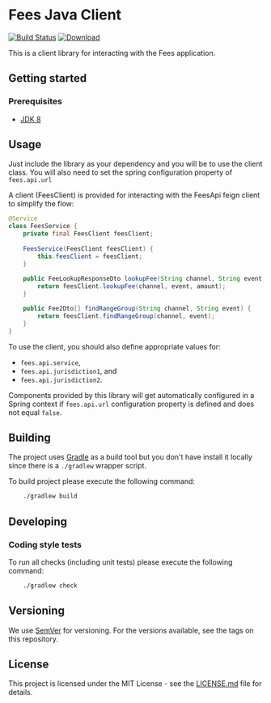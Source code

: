 # Fees Java Client

[![Build Status](https://travis-ci.com/hmcts/fees-java-client.svg?branch=master)](https://travis-ci.com/hmcts/fees-java-client)
[ ![Download](https://api.bintray.com/packages/hmcts/hmcts-maven/fees-java-client/images/download.svg) ](https://bintray.com/hmcts/hmcts-maven/fees-java-client/_latestVersion)

This is a client library for interacting with the Fees application.

## Getting started

### Prerequisites

- [JDK 8](https://www.oracle.com/java)

## Usage

Just include the library as your dependency and you will be to use the client class.
You will also need to set the spring configuration property of `fees.api.url`

A client (FeesClient) is provided for interacting with the FeesApi feign client to simplify the flow:
```java
@Service
class FeesService {
    private final FeesClient feesClient;
    
    FeesService(FeesClient feesClient) {
        this.feesClient = feesClient;
    }
    
    public FeeLookupResponseDto lookupFee(String channel, String event, BigDecimal amount) {
        return feesClient.lookupFee(channel, event, amount);
    }

    public Fee2Dto[] findRangeGroup(String channel, String event) {
        return feesClient.findRangeGroup(channel, event);
    }
}
```

To use the client, you should also define appropriate values for:
- `fees.api.service`,
- `fees.api.jurisdiction1`, and
- `fees.api.jurisdiction2`.

Components provided by this library will get automatically configured in a Spring context if `fees.api.url` configuration property is defined and does not equal `false`. 

## Building

The project uses [Gradle](https://gradle.org) as a build tool but you don't have install it locally since there is a
`./gradlew` wrapper script.  

To build project please execute the following command:

```bash
    ./gradlew build
```

## Developing

### Coding style tests

To run all checks (including unit tests) please execute the following command:

```bash
    ./gradlew check
```

## Versioning

We use [SemVer](http://semver.org/) for versioning.
For the versions available, see the tags on this repository.

## License

This project is licensed under the MIT License - see the [LICENSE.md](LICENSE.md) file for details.
